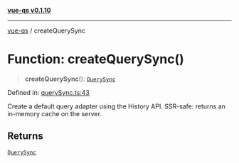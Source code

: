 [**vue-qs v0.1.10**](../README.md)

***

[vue-qs](../README.md) / createQuerySync

# Function: createQuerySync()

> **createQuerySync**(): [`QuerySync`](../type-aliases/QuerySync.md)

Defined in: [querySync.ts:43](https://github.com/iamsomraj/vue-qs/blob/fa7480bd601b09f7ce1b80df8786e16589ef7fc2/src/querySync.ts#L43)

Create a default query adapter using the History API.
SSR-safe: returns an in-memory cache on the server.

## Returns

[`QuerySync`](../type-aliases/QuerySync.md)
